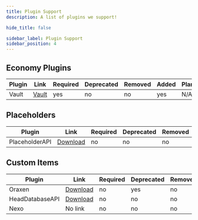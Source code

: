 ```yaml
---
title: Plugin Support
description: A list of plugins we support!

hide_title: false

sidebar_label: Plugin Support
sidebar_position: 4
---
```

## Economy Plugins
| Plugin | Link                                                     | Required | Deprecated | Removed | Added | Planned |
|--------|----------------------------------------------------------|----------|------------|---------|-------|---------|
| Vault  | [Vault](https://www.spigotmc.org/resources/vault.34315/) | yes      | no         | no      | yes   | N/A     |

## Placeholders
| Plugin         | Link                                                          | Required | Deprecated | Removed | Added | Planned |
|----------------|---------------------------------------------------------------|----------|------------|---------|-------|---------|
| PlaceholderAPI | [Download](https://hangar.papermc.io/HelpChat/PlaceholderAPI) | no       | no         | no      | yes   | N/A     |

## Custom Items
| Plugin          | Link                                                                                                                                                  | Required | Deprecated | Removed | Added | Planned |
|-----------------|-------------------------------------------------------------------------------------------------------------------------------------------------------|----------|------------|---------|-------|---------|
| Oraxen          | [Download](https://www.spigotmc.org/resources/%E2%98%84%EF%B8%8F-oraxen-custom-items-blocks-emotes-furniture-resourcepack-and-gui-1-18-1-20-4.72448/) | no       | yes        | no      | yes   | N/A     |
| HeadDatabaseAPI | [Download](https://www.spigotmc.org/resources/head-database.14280/)                                                                                   | no       | no         | no      | yes   | N/A     |
| Nexo            | No link                                                                                                                                               | no       | no         | no      | no    | yes     |